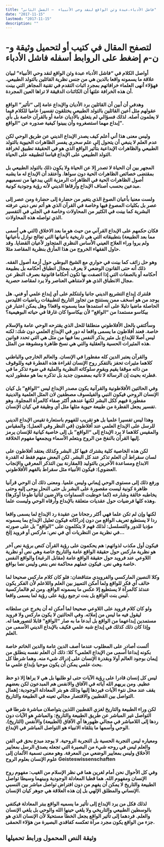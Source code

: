 ```yaml
---
title: "فاشل الأدباء،عبدة وثن الواقع لنقد وحي الأنبياء  – الفصل الثاني"
date: "2017-11-15"
lastmod: "2017-11-15"
description: ""
---
```

# **لتصفح المقال في كتيب أو لتحميل وثيقة و-ن-م إضغط على الروابط أسفله** **فاشل الأدباء**

### أواصل الكلام في “فاشل الأدباء عبدة وثن الواقع لنقد وحي الأنبياء” لبيان علاقة ما يسمونه واقعا بالدين هي من جنس نظرية القائلين بالتولد الطبيعي. فهؤلاء أنهى العلماء خرافاتهم بمجرد اثبات التقدم في تقنية المجاهر التي بينت أن هذه الخرافة علتها أن الكائنات الدقيقة لا تراها العين المجردة.

### وهدفي أن أبين أن القائلين برد الأديان والإبداع عامة إلى “تأثير” الواقع عقولهم مثل أعين القائلين بالتولد الطبيعي يختلقون تفسيرا عاميا للكلام فيما لا يعلمون أصله. لذلك فسؤالي لم يتعلق بالأديان عامة أو بالقرآن خاصة بل بأي إبداع مهما استصغروه وأن يبينوا كيفية صدوره عن “الواقع”.

### وليس معنى هذا أني أعلم كيف يصدر الإبداع الديني عن طريق الوحي لكن عدم العلم لا ينبغي أن يتحول إلى علم سحري يفسر الظاهرات الحيوية بالتولد الطبيعي والظاهرات الإبداعية بتأثير الواقع الذي هو في الحقيقة تطبيق لخرافة التولد الطبيعي على الإبداع قياسا لتطبيقه على الحياة.

### المجهر بين أن الحياة لا تصدر إلا عن الحياة ولا يكون ذلك بالتولد الطبيعي بل بمقتضى خصائص الظاهرات الحية دون سواها. وأعتقد أن الإبداع له ما يشبه أصول الظاهرات الحية في الظاهرات الرمزية التي يبدعها من نسميهم مبدعين بحسب أصناف الإبداع وأرقاها الديني لأنه رؤية وجودية كونية.

### ولست معنيا بأعيان الصوغ الذي يتغير من حضارة إلى حضارة ومن عصر إلى عصر بل بكليات المصوغ فيها وخاصة في القرآن الذي هو أتم نص ديني عرفته البشرية كما بينت في الكثير من المحاولات وخاصة في الجلي في التفسير الذي تواصله هذه المحاولات.

### فكان حكمهم على الإبداع القرآني من حيث هو ما بعد الاخلاق (التي هي أسمى مما بعد الطبيعة) بتطبيقاته التي هي تاريخية بأعيانها التي تعالج نوازل بأعيانها ولم يروا وراء العلاج العيني الأساس النظري المتجاوز لأعيان القضايا. وقد حاول الفقهاء الخروج من هذا المأزق بنظرية المقاصد مثلا.

### وهو حل زائف كما بينت في حواري مع الشيخ البوطي حول أزمة أصول الفقه. ذلك أنه حتى القانون الوضعي لا يعرف بمجال انطباق أحكامه بل بطبيعة أحكامه أو بالصفات التي إذا اتصفت بها تكون أحكاما قانونية بصرف النظر عن مجال الانطباق الذي هو لامتناهي العناصر ولا يرد لمقاصد حصرية.

### فلنترك إبداع التشريع الديني جانبا ولنتكلم على أي إبداع علمي أو فني. هل يوجد من هو أسخف ممن يستنتج من تجاوز التاريخ لتطبيقات رياضيات اقليدس الحاصلة ماضيا دليلا على أنه استمدها مما يسمونه واقعا؟ وهل يمكن اعتبار فن بيكاسو مستمدا من “الواقع” لأن بيكاسوا كان غارقا في حياته البوهيمية؟

### وسأكتفي بالحل الأفلاطوني منطلقا للحل الذي يقترحه الوحي عامة والإسلام خاصة. فعند أفلاطون ما يسمى واقعا له دور في الإبداع العلمي دون شك: لكنه ليس أصلا للإبداع بل مثير يذكر النفس بما فيها من مثل هي التي تحدد قوانين هذه المثيرات الحسية والعقلية والتي هي نسخ ظاهرة ومشوهة من المثل.

### والقرآن يعتبر الدين كله مفطورا في الإنسان. والعالم الخارجي والباطني كلاهما مثيرات تحفز بالتفكر روح الإنسان لقراءة هذه الفطرة فيه وللوقوف من ذاته موقفا يقيم ويقوم سلوكاته النظرية والملية في ضوء تذكر ما في فطرته بحيث إن الرسالة لا تأتيه بمضمون جديد بل تذكره بما هو مفطور لديه.

### وفي الحالتين الأفلاطونية والقرآنية يكون مصدر الإبداع ليس “الواقع” بل كيان الإنسان الروحي فيكون النبي والفيلسوف مصطفين لان المثل العلمية والدينية مفطورة فيهم ككل البشر لكنها عندهم أكثر صفاء كالمرآة المجلوة. وهو تفسير يجعل الفطرة من طبيعة حيوية مثلها مثل أي وظيفة في كيان الإنسان.

### وهذا ليس تفسيرا علميا بل هو تقريب للفهوم باستعارة تقيس الإبداع الديني للرسل على الإبداع العلمي عند أفلاطون (في النظر وفي العمل): والمقياس والمقيس كلاهما لا يرد الإبداع إلى “الواقع” بل إلى خاصية كيانية للإنسان يرمز إليها القرآن بالنفخ من الروح وبتعلم الأسماء ويجمعها مفهوم الخلافة.

### لكن هذه الخاصية كلية يشترك فيها كل البشر وكذلك يعتقد أفلاطون على لسان سقراط أن العلم تذكر عند كل البشر. لكن البعض منهم فقط له القدرة الابداع ومساعدة الآخرين بالتوليد (المقارنة بين التذكر المعرفي والإنجاب العضوي): فيكون الأنبياء مثل سقراط بالفهم الأفلاطوني.

### ورفع ذلك إلى مستوى الوحي إيماني وليس علميا. ومعنى ذلك أن الوحي قرآنيا ظاهرة كونية ليست مقصورة على البشر بل حتى النحل يوحى إليه وحتى يخاطبه خالقة وشارعه (كما خوطبت السماوات والارضين لتأتيا طوعا أوكرها) وهذه كلها فرضيات حول عقديات متعلقة بالإبداع وأرقاه الوحي وليست علما.

### لكنها وإن لم تكن علما فهي أكثر رجحانا من عقيدة رد الإبداع لما يسمى واقعا ردا لا يستطيع تعريف الواقع من دون إدراكاته فيكون تعليل الإبداع بما يسمونه مؤديا للدور والتسلسل: لذلك فهم لا يتكلمون على “الواقع” بل على صورته في نظرية من النظريات أي في نص: ماركس أو فرويد إلخ…

### فيكون أول مكذب لذواتهم: هم يحكمون على رؤية القرآن كنص برؤية نص آخر هو نظرية ماركس حول حقيقة الواقع عامة والتاريخ خاصة وهي نص أو نظرية اللاوعي عند فرويد حول حقيقة الواقع عامة (مقابل الرغبة) والواقع النفس خاصة وهي نص. فيكون عملهم محاكمة نص بنص وليس نصا بواقع.

### وكلا النصين الماركسي والفرويدي متناقضان: فلو كان كلام ماركس صحيحا لما خالف أي فكر للواقع ولما أمكن التمييز بين العلم واللاعلم لأن الفكر يكون عندئذ كالمرآة لا يستطيع إلا عكس ما يسمونه الواقع. ومن ثم فالماركسية ليس بنت الواقع بل بنت ترجيع رؤية على رؤية لما يسمى واقعا.

### ولو كان كلام فرويد على اللاوعي صحيحا لما أمكن له أن يخرج عن سلطانه ليقول فيه ما ليس من إملائه. وفي الحالتين لا يكون ماركس ولا فرويد مستمدين إبداعهما من الواقع بل أبدعا ما به صار “الواقع” قابلا لتصورهما له. وإذا كان ذلك كذلك في إبداع شبه علمي فكيف بالإبداع الديني الأسمى من العلم.

### ألست أصادر على المطلوب عندما أصف الدين عامة والدين الخاتم خاصة بكونه إبداعا أسمى من الإبداع العلمي؟ كلا: ذلك أن العلم نفسه ينطلق من إيمان بوجود العالم أولا وبقدرة الإنسان على إدراك شيء منه. وهما شرطا كل بحث علمي يمكن أن يكون موحيا بإبداع علمي ما.

### ليس كل إنسان قادرا على رؤية الآيات حتى لو طلبها بل هي لا يراها إلا ذو حظ عظيم. ومن يريهم الله آياته في الآفاق والانفس هم المبدعون لكن بعضهم يقف عند محل نتوء الآيات فيردها إليها وذلك هو بتر المعادلة الوجودية: إهمال التواصل بين القطبين والاقتصار مجالي تعينه في الطبيعة والتاريخ.

### لكن وراء الطبيعة والتاريخ لغزي القطبين اللذين يتواصلان مباشرة شرطا في التواصل غير المباشر عن طريق الطبيعة والتاريخ: والمباشر هو الآيات دون ردها إلى اللامباشر في مجالي ظهورها أي الآفاق (الطبيعة) والأنفس (التاريخ). الوحي وأسمها ما يتلقاه الانبياء هو التواصل المباشر في الإبداع.

### ومعياره ليس التجربة الحسية بل التجربة الروحية. لا يوجد مبدع بحق في الفن والعلم ليس في روحه شيء من البصيرة التي تجعله يصدق الرسل بمعايير الأخلاق وليس بمعايير الوضعي من المعرفة. وهو معنى تسمية الألمان إلى علوم الإنسان بعلوم الروح Geisteswissenschaften

### وفي كل الأحوال نحن أمام لغرين هما في نظر الإسلام من الغيب: مفهوم روح الإنسان ومفهوم الله. هما قطبا المعادلة الوجودية وبينهما وسيطا تواصل الطبيعة والتاريخ لا يمكن أن يفهم من دون افتراض تواصل مباشر بين النسبي الإنساني والمطلق الإلهي بل إن هذه العلاقة هي جوهر كيان الإنسان.

### لذلك فكل من يرد الإبداع إلى تأثير ما يسميه الواقع ببتر المعادلة فيكتفي بالوسطين الطبيعي والتاريخي ولا يلغي حينها الله والوحي بل يلغي الإنسان والعلم. فردهما إلى تأثير الواقع يجعل الخطأ مستحيلا لأن الإنسان الذي هو جزء من الواقع يكون مجرد مرآة تعكسه كفاقدي البصيرة من هؤلاء الحمقى.

## وثيقة النص المحمول ورابط تحميلها

###